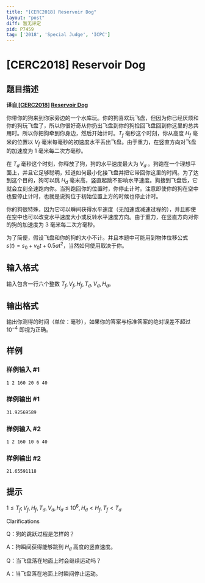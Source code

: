 ```yaml
---
title: "[CERC2018] Reservoir Dog"
layout: "post"
diff: 暂无评定
pid: P7459
tag: ['2018', 'Special Judge', 'ICPC']
---
```

# [CERC2018] Reservoir Dog
## 题目描述

**译自[ [CERC2018]](https://contest.felk.cvut.cz/18cerc/) [Reservoir Dog](https://contest.felk.cvut.cz/18cerc/solved/dog.pdf)**

你带你的狗来到你家旁边的一个水库玩。你的狗喜欢玩飞盘，但因为你已经厌烦和你的狗玩飞盘了，所以你很好奇从你扔出飞盘到你的狗捡回飞盘回到你这里的总共用时。所以你把狗牵到你身边，然后开始计时。$T_f$ 毫秒这个时刻，你从高度 $H_f$ 毫米的位置以 $V_f$ 毫米每毫秒的初速度水平丢出飞盘。由于重力，在竖直方向对飞盘的加速度为 $1$ 毫米每二次方毫秒。

在 $T_d$ 毫秒这个时刻，你释放了狗，狗的水平速度最大为 $V_d$ 。狗跑在一个理想平面上，并且它足够聪明，知道如何最小化接飞盘并把它带回你这里的时间。为了达到这个目的，狗可以跳 $H_d$ 毫米高，竖直起跳不影响水平速度。狗接到飞盘后，它就会立刻全速跑向你。当狗跑回你的位置时，你停止计时。注意即使你的狗在空中也要停止计时，也就是说狗位于初始位置上方的时候也停止计时。

你的狗很特殊，因为它可以瞬间获得水平速度（无加速或减速过程的），并且即使在空中也可以改变水平速度大小或反转水平速度方向。由于重力，在竖直方向对你的狗的加速度为 $3$ 毫米每二次方毫秒。

为了简便，假设飞盘和你的狗的大小不计。并且本题中可能用到物体位移公式 $s(t)=s_0+v_0t+0.5at^2$，当然如何使用取决于你。
## 输入格式

输入包含一行六个整数 $T_f,V_f,H_f,T_d,V_d,H_d$。
## 输出格式

输出你测得的时间（单位：毫秒），如果你的答案与标准答案的绝对误差不超过 $10^-$$^4$ 即视为正确。
## 样例

### 样例输入 #1
```
1 2 160 20 6 40
```
### 样例输出 #1
```
31.92569589
```
### 样例输入 #2
```
1 2 160 10 6 40
```
### 样例输出 #2
```
21.65591118
```
## 提示

$1≤T_f;V_f,H_f,T_d,V_d,H_d≤10^6,H_d<H_f,T_f<T_d$

Clarifications

Q：狗的跳跃过程是怎样的？

A：狗瞬间获得能够跳到 $H_d$ 高度的竖直速度。

Q：当飞盘落在地面上时会继续运动吗？

A：当飞盘落在地面上时瞬间停止运动。
